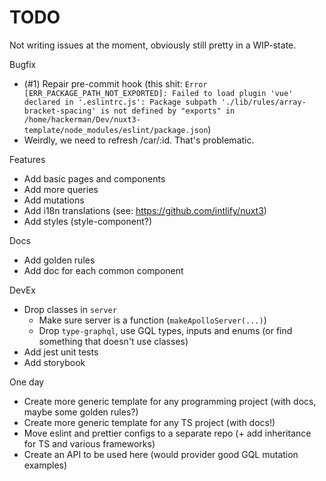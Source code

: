 # TODO

Not writing issues at the moment, obviously still pretty in a WIP-state.

Bugfix

- (#1) Repair pre-commit hook (this shit:
  `Error [ERR_PACKAGE_PATH_NOT_EXPORTED]: Failed to load plugin 'vue' declared in '.eslintrc.js': Package subpath './lib/rules/array-bracket-spacing' is not defined by "exports" in /home/hackerman/Dev/nuxt3-template/node_modules/eslint/package.json`)
- Weirdly, we need to refresh /car/:id. That's problematic.

Features

- Add basic pages and components
- Add more queries
- Add mutations
- Add i18n translations (see: https://github.com/intlify/nuxt3)
- Add styles (style-component?)

Docs

- Add golden rules
- Add doc for each common component

DevEx

- Drop classes in `server`
  - Make sure server is a function (`makeApolloServer(...)`)
  - Drop `type-graphql`, use GQL types, inputs and enums (or find something that doesn't use classes)
- Add jest unit tests
- Add storybook

One day

- Create more generic template for any programming project (with docs, maybe some golden rules?)
- Create more generic template for any TS project (with docs!)
- Move eslint and prettier configs to a separate repo (+ add inheritance for TS and various frameworks)
- Create an API to be used here (would provider good GQL mutation examples)
